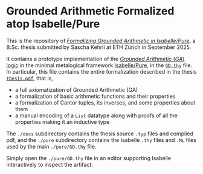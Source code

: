 # Grounded Arithmetic Formalized atop Isabelle/Pure
This is the repository of [_Formalizing Grounded Arithmetic in Isabelle/Pure_](./docs/thesis/thesis.pdf), a B.Sc. thesis submitted by Sascha Kehrli at ETH Zürich in September 2025.

It contains a prototype implementation of the [_Grounded Arithmetic_ (_GA_) logic](https://bford.info/pub/lang/gd/) in the minimal metalogical framework [Isabelle/Pure](https://isabelle.in.tum.de/), in the [`GD.thy`](./pure/GD.thy) file. In particular, this file contains the entire formalization described in the thesis [`thesis.pdf`](./docs/thesis/thesis.pdf), that is,
- a full axiomatization of Grounded Arithmetic (GA)
- a formalization of basic arithmetic functions and their properties
- a formalization of Cantor tuples, its inverses, and some properties about them
- a manual encoding of a `List` datatype along with proofs of all the properties making it an inductive type

The `./docs` subdirectory contains the thesis source `.typ` files and compiled pdf, and the `./pure` subdirectory contains the Isabelle `.thy` files and `.ML` files used by the main `./pure/GD.thy` file.

Simply open the `./pure/GD.thy` file in an editor supporting Isabelle interactively to inspect the artifact.
